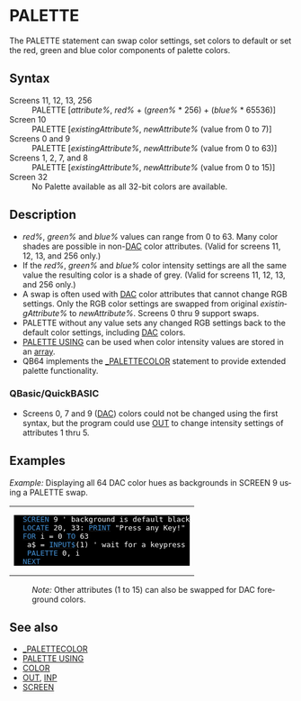 <style>pre.codeide, pre.outputfixed, .outputcrt0 { background-color: #000 !important; color: #FFF !important; }</style><!DOCTYPE html>
<html class="client-nojs" dir="ltr" lang="en">
<head>
<title>PALETTE - QB64 Phoenix Edition Wiki</title>
</head>
<body class="mediawiki ltr sitedir-ltr mw-hide-empty-elt ns-0 ns-subject page-PALETTE rootpage-PALETTE skin-vector action-view skin-vector-legacy vector-feature-language-in-header-enabled vector-feature-language-in-main-page-header-disabled vector-feature-language-alert-in-sidebar-disabled vector-feature-sticky-header-disabled vector-feature-sticky-header-edit-disabled vector-feature-table-of-contents-disabled vector-feature-visual-enhancement-next-disabled">
<div class="mw-body" id="content" role="main">
<a id="top"></a>
<h1 class="firstHeading mw-first-heading" id="firstHeading"><span class="mw-page-title-main">PALETTE</span></h1>
<div class="vector-body" id="bodyContent">
<div class="mw-body-content mw-content-ltr" dir="ltr" id="mw-content-text" lang="en"><div class="mw-parser-output"><p>The <a class="mw-selflink selflink">PALETTE</a> statement can swap color settings, set colors to default or set the red, green and blue color components of palette colors.
</p>
<h2><span class="mw-headline" id="Syntax">Syntax</span></h2>
<dl><dt>Screens 11, 12, 13, 256</dt>
<dd><a class="mw-selflink selflink">PALETTE</a> [<i>attribute%</i>, <i>red%</i> + (<i>green%</i> * 256) + (<i>blue%</i> * 65536)]</dd>
<dt>Screen 10</dt>
<dd><a class="mw-selflink selflink">PALETTE</a> [<i>existingAttribute%</i>, <i>newAttribute%</i> (value from 0 to 7)]</dd>
<dt>Screens 0 and 9</dt>
<dd><a class="mw-selflink selflink">PALETTE</a> [<i>existingAttribute%</i>, <i>newAttribute%</i> (value from 0 to 63)]</dd>
<dt>Screens 1, 2, 7, and 8</dt>
<dd><a class="mw-selflink selflink">PALETTE</a> [<i>existingAttribute%</i>, <i>newAttribute%</i> (value from 0 to 15)]</dd>
<dt>Screen 32</dt>
<dd>No Palette available as all 32-bit colors are available.</dd></dl>
<p>
</p>
<h2><span class="mw-headline" id="Description">Description</span></h2>
<ul><li><i>red%</i>, <i>green%</i> and <i>blue%</i> values can range from 0 to 63. Many color shades are possible in non-<a href="DAC" title="DAC">DAC</a> color attributes.  (Valid for screens 11, 12, 13, and 256 only.)</li>
<li>If the <i>red%</i>, <i>green%</i> and <i>blue%</i> color intensity settings are all the same value the resulting color is a shade of grey.  (Valid for screens 11, 12, 13, and 256 only.)</li>
<li>A swap is often used with <a href="DAC" title="DAC">DAC</a> color attributes that cannot change RGB settings. Only the RGB color settings are swapped from original <i>existingAttribute%</i> to <i>newAttribute%</i>. Screens 0 thru 9 support swaps.</li>
<li>PALETTE without any value sets any changed RGB settings back to the default color settings, including <a href="DAC" title="DAC">DAC</a> colors.</li>
<li><a href="PALETTE_USING" title="PALETTE USING">PALETTE USING</a> can be used when color intensity values are stored in an <a href="Arrays" title="Arrays">array</a>.</li>
<li>QB64 implements the <a href="PALETTECOLOR" title="PALETTECOLOR">_PALETTECOLOR</a> statement to provide extended palette functionality.</li></ul>
<h3><span id="QBasic.2FQuickBASIC"></span><span class="mw-headline" id="QBasic/QuickBASIC">QBasic/QuickBASIC</span></h3>
<ul><li>Screens 0, 7 and 9 (<a href="DAC" title="DAC">DAC</a>) colors could not be changed using the first syntax, but the program could use <a href="OUT" title="OUT">OUT</a> to change intensity settings of attributes 1 thru 5.</li></ul>
<p>
</p>
<h2><span class="mw-headline" id="Examples">Examples</span></h2>
<p><i>Example:</i> Displaying all 64 DAC color hues as backgrounds in SCREEN 9 using a PALETTE swap.
</p>
<table cellpadding="15px" width="100%">
<tbody><tr>
<td><pre class="codeide">  <a href="SCREEN" title="SCREEN"><span style="color:#4593D8;">SCREEN</span></a> 9 ' background is default black
  <a href="LOCATE" title="LOCATE"><span style="color:#4593D8;">LOCATE</span></a> 20, 33: <a href="PRINT" title="PRINT"><span style="color:#4593D8;">PRINT</span></a> "Press any Key!"
  <a href="FOR...NEXT" title="FOR...NEXT"><span style="color:#4593D8;">FOR</span></a> i = 0 <a href="TO" title="TO"><span style="color:#4593D8;">TO</span></a> 63
   a$ = <a href="INPUT$" title="INPUT$"><span style="color:#4593D8;">INPUT$</span></a>(1) ' wait for a keypress
   <a class="mw-selflink selflink"><span style="color:#4593D8;">PALETTE</span></a> 0, i
  <a href="NEXT" title="NEXT"><span style="color:#4593D8;">NEXT</span></a>
</pre>
</td></tr></tbody></table>
<dl><dd><i>Note:</i> Other attributes (1 to 15) can also be swapped for DAC foreground colors.</dd></dl>
<p>
</p>
<h2><span class="mw-headline" id="See_also">See also</span></h2>
<ul><li><a href="PALETTECOLOR" title="PALETTECOLOR">_PALETTECOLOR</a></li>
<li><a href="PALETTE_USING" title="PALETTE USING">PALETTE USING</a></li>
<li><a href="COLOR" title="COLOR">COLOR</a></li>
<li><a href="OUT" title="OUT">OUT</a>, <a href="INP" title="INP">INP</a></li>
<li><a href="SCREEN" title="SCREEN">SCREEN</a></li></ul>
<p>
</p>
<!-- 
NewPP limit report
Cached time: 20240714192522
Cache expiry: 86400
Reduced expiry: false
Complications: [show‐toc]
CPU time usage: 0.024 seconds
Real time usage: 0.029 seconds
Preprocessor visited node count: 183/1000000
Post‐expand include size: 1287/2097152 bytes
Template argument size: 249/2097152 bytes
Highest expansion depth: 3/100
Expensive parser function count: 0/100
Unstrip recursion depth: 0/20
Unstrip post‐expand size: 0/5000000 bytes
-->
<!--
Transclusion expansion time report (%,ms,calls,template)
100.00%   14.710      1 -total
 11.79%    1.734      1 Template:PageSyntax
 11.66%    1.714     15 Template:Parameter
 11.22%    1.651      8 Template:Cl
  9.75%    1.434      1 Template:PageDescription
  9.48%    1.394      1 Template:CodeStart
  9.01%    1.325      1 Template:CodeEnd
  9.00%    1.324      1 Template:PageNavigation
  8.97%    1.320      1 Template:PageExamples
  8.89%    1.308      1 Template:PageSeeAlso
-->
<!-- Saved in parser cache with key qb64pnix_mw19894-mwmb_:pcache:idhash:575-0!canonical and timestamp 20240714192522 and revision id 8587.
 -->
</div>
</div>
</div>
</div>
</body>
</html>